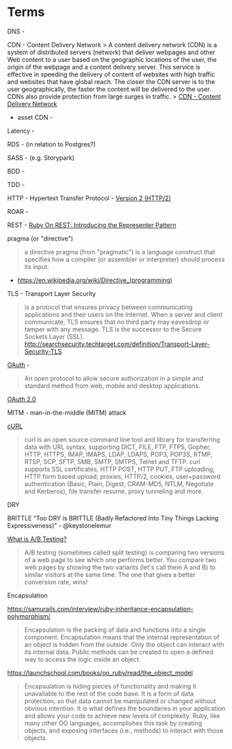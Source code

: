 # Terms

DNS -

CDN - Content Delivery Network
    > A content delivery network (CDN) is a system of distributed servers (network) that deliver webpages and other Web content to a user based on the geographic locations of the user, the origin of the webpage and a content delivery server. This service is effective in speeding the delivery of content of websites with high traffic and websites that have global reach. The closer the CDN server is to the user geographically, the faster the content will be delivered to the user. CDNs also provide protection from large surges in traffic.
    > [CDN - Content Delivery Network](http://www.webopedia.com/TERM/C/CDN.html)


- asset CDN -

Latency -

RDS -   (in relation to Postgres?)

SASS -    (e.g. Storypark)

BDD -

TDD -

HTTP - Hypertext Transfer Protocol - [Version 2 (HTTP/2)](http://httpwg.org/specs/rfc7540.html)

ROAR -

REST -
[Ruby On REST: Introducing the Representer Pattern](http://nicksda.apotomo.de/2011/12/ruby-on-rest-introducing-the-representer-pattern/)


pragma (or "directive")
> a directive pragma (from "pragmatic") is a language construct that specifies how a compiler (or assembler or interpreter) should process its input.

- https://en.wikipedia.org/wiki/Directive_(programming)


TLS - Transport Layer Security
>  is a protocol that ensures privacy between communicating applications and their users on the Internet. When a server and client communicate, TLS ensures that no third party may eavesdrop or tamper with any message. TLS is the successor to the Secure Sockets Layer (SSL). http://searchsecurity.techtarget.com/definition/Transport-Layer-Security-TLS

[OAuth](http://oauth.net/) -
> An open protocol to allow secure authorization in a simple and standard method from web, mobile and desktop applications.

[OAuth 2.0](http://oauth.net/2/)

MITM - man-in-the-middle (MITM) attack

[cURL](https://curl.haxx.se/)
> curl is an open source command line tool and library for transferring data with URL syntax, supporting DICT, FILE, FTP, FTPS, Gopher, HTTP, HTTPS, IMAP, IMAPS, LDAP, LDAPS, POP3, POP3S, RTMP, RTSP, SCP, SFTP, SMB, SMTP, SMTPS, Telnet and TFTP. curl supports SSL certificates, HTTP POST, HTTP PUT, FTP uploading, HTTP form based upload, proxies, HTTP/2, cookies, user+password authentication (Basic, Plain, Digest, CRAM-MD5, NTLM, Negotiate and Kerberos), file transfer resume, proxy tunneling and more.

DRY

BRITTLE
“Too DRY is BRITTLE (Badly Refactored Into Tiny Things Lacking Expressiveness)” - @keystonelemur

[What is A/B Testing?](https://vwo.com/ab-testing/)
> A/B testing (sometimes called split testing) is comparing two versions of a web page to see which one performs better. You compare two web pages by showing the two variants (let's call them A and B) to similar visitors at the same time. The one that gives a better conversion rate, wins!

Encapsulation

https://samurails.com/interview/ruby-inheritance-encapsulation-polymorphism/
> Encapsulation is the packing of data and functions into a single component. Encapsulation means that the internal representation of an object is hidden from the outside. Only the object can interact with its internal data. Public methods can be created to open a defined way to access the logic inside an object.

https://launchschool.com/books/oo_ruby/read/the_object_model
>Encapsulation is hiding pieces of functionality and making it unavailable to the rest of the code base. It is a form of data protection, so that data cannot be manipulated or changed without obvious intention. It is what defines the boundaries in your application and allows your code to achieve new levels of complexity. Ruby, like many other OO languages, accomplishes this task by creating objects, and exposing interfaces (i.e., methods) to interact with those objects.
